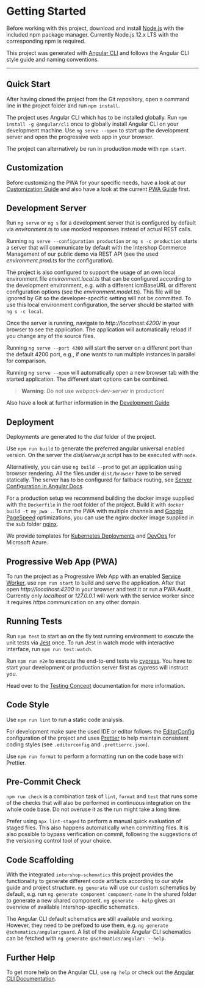 <!--
kb_guide
kb_pwa
kb_everyone
kb_sync_latest_only
-->

# Getting Started

Before working with this project, download and install [Node.js](https://nodejs.org) with the included npm package manager. Currently Node.js 12.x LTS with the corresponding npm is required.

This project was generated with [Angular CLI](https://github.com/angular/angular-cli) and follows the Angular CLI style guide and naming conventions.

---

## Quick Start

After having cloned the project from the Git repository, open a command line in the project folder and run `npm install`.

The project uses Angular CLI which has to be installed globally. Run `npm install -g @angular/cli` once to globally install Angular CLI on your development machine. Use `ng serve --open` to start up the development server and open the progressive web app in your browser.

The project can alternatively be run in production mode with `npm start`.

## Customization

Before customizing the PWA for your specific needs, have a look at our [Customization Guide](./customizations.md) and also have a look at the current [PWA Guide](https://support.intershop.de/kb/index.php?c=Search&qoff=0&qtext=guide+progressive+web+app) first.

## Development Server

Run `ng serve` or `ng s` for a development server that is configured by default via _environment.ts_ to use mocked responses instead of actual REST calls.

Running `ng serve --configuration production` or `ng s -c production` starts a server that will communicate by default with the Intershop Commerce Management of our public demo via REST API (see the used _environment.prod.ts_ for the configuration).

The project is also configured to support the usage of an own local environment file _environment.local.ts_ that can be configured according to the development environment, e.g. with a different icmBaseURL or different configuration options (see the _environment.model.ts_). This file will be ignored by Git so the developer-specific setting will not be committed. To use this local environment configuration, the server should be started with `ng s -c local`.

Once the server is running, navigate to _http://localhost:4200/_ in your browser to see the application. The application will automatically reload if you change any of the source files.

Running `ng serve --port 4300` will start the server on a different port than the default 4200 port, e.g., if one wants to run multiple instances in parallel for comparison.

Running `ng serve --open` will automatically open a new browser tab with the started application. The different start options can be combined.

> **Warning**: Do not use _webpack-dev-server_ in production!

Also have a look at further information in the [Development Guide](./development.md)

## Deployment

Deployments are generated to the _dist_ folder of the project.

Use `npm run build` to generate the preferred angular universal enabled version. On the server the _dist/server.js_ script has to be executed with `node`.

Alternatively, you can use `ng build --prod` to get an application using browser rendering. All the files under `dist/browser` have to be served statically. The server has to be configured for fallback routing,
see [Server Configuration in Angular Docs](https://angular.io/guide/deployment#server-configuration).

For a production setup we recommend building the docker image supplied with the `Dockerfile` in the root folder of the project. Build it with `docker build -t my_pwa .`. To run the PWA with multiple channels and [Google PageSpeed](https://developers.google.com/speed/pagespeed/insights/) optimizations, you can use the nginx docker image supplied in the sub folder [nginx](../../nginx).

We provide templates for [Kubernetes Deployments](../../schematics/src/kubernetes-deployment) and [DevOps](../../schematics/src/azure-pipeline) for Microsoft Azure.

## Progressive Web App (PWA)

To run the project as a Progressive Web App with an enabled [Service Worker](https://angular.io/guide/service-worker-getting-started), use `npm run start` to build and serve the application. After that open _http://localhost:4200_ in your browser and test it or run a PWA Audit. Currently only _localhost_ or _127.0.0.1_ will work with the service worker since it requires _https_ communication on any other domain.

## Running Tests

Run `npm test` to start an on the fly test running environment to execute the unit tests via [Jest](https://facebook.github.io/jest/) once. To run Jest in watch mode with interactive interface, run `npm run test:watch`.

Run `npm run e2e` to execute the end-to-end tests via [cypress](https://www.cypress.io/).
You have to start your development or production server first as cypress will instruct you.

Head over to the [Testing Concept](../concepts/testing.md) documentation for more information.

## Code Style

Use `npm run lint` to run a static code analysis.

For development make sure the used IDE or editor follows the [EditorConfig](http://editorconfig.org/) configuration of the project and uses [Prettier](https://prettier.io/) to help maintain consistent coding styles (see `.editorconfig` and `.prettierrc.json`).

Use `npm run format` to perform a formatting run on the code base with Prettier.

## Pre-Commit Check

`npm run check` is a combination task of `lint`, `format` and `test` that runs some of the checks that will also be performed in continuous integration on the whole code base. Do not overuse it as the run might take a long time.

Prefer using `npx lint-staged` to perform a manual quick evaluation of staged files. This also happens automatically when committing files. It is also possible to bypass verification on commit, following the suggestions of the versioning control tool of your choice.

## Code Scaffolding

With the integrated `intershop-schematics` this project provides the functionality to generate different code artifacts according to our style guide and project structure. `ng generate` will use our custom schematics by default, e.g. run `ng generate component component-name` in the shared folder to generate a new shared component. `ng generate --help` gives an overview of available Intershop-specific schematics.

The Angular CLI default schematics are still available and working. However, they need to be prefixed to use them, e.g. `ng generate @schematics/angular:guard`. A list of the available Angular CLI schematics can be fetched with `ng generate @schematics/angular: --help`.

## Further Help

To get more help on the Angular CLI, use `ng help` or check out the [Angular CLI Documentation](https://github.com/angular/angular-cli/wiki).

